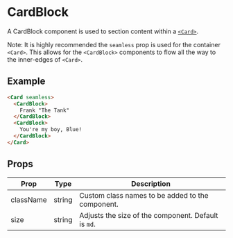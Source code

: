 # CardBlock

A CardBlock component is used to section content within a [`<Card>`](../Card).

Note: It is highly recommended the `seamless` prop is used for the container `<Card>`. This allows for the `<CardBlock>` components to flow all the way to the inner-edges of `<Card>`.


## Example

```html
<Card seamless>
  <CardBlock>
    Frank "The Tank"
  </CardBlock>
  <CardBlock>
    You're my boy, Blue!
  </CardBlock>
</Card>
```


## Props

| Prop | Type | Description |
| --- | --- | --- |
| className | string | Custom class names to be added to the component. |
| size | string | Adjusts the size of the component. Default is `md`. |